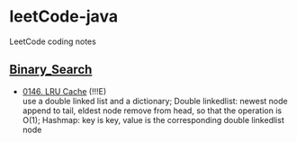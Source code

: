 # leetCode-java
LeetCode coding notes

## [Binary_Search](/Data-Structure.py) 
- [0146. LRU Cache](Solutions/0146.LRU-Cache.py) (!!!E) <br>
use a double linked list and a dictionary; Double linkedlist: newest node append to tail, eldest node remove from head, so that the operation is O(1); Hashmap: key is key, value is the corresponding double linkedlist node


